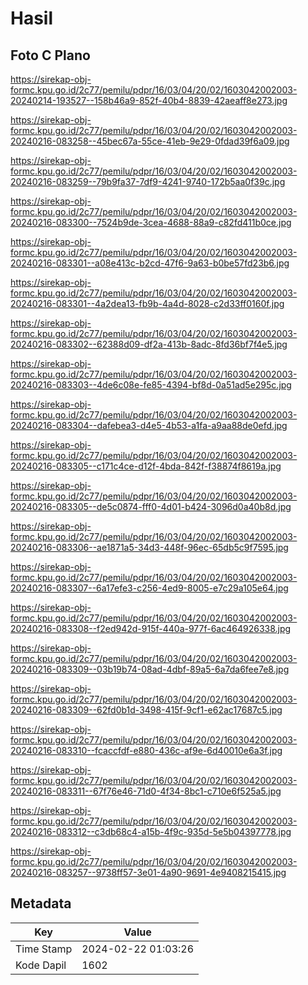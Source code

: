# Hasil

## Foto C Plano

https://sirekap-obj-formc.kpu.go.id/2c77/pemilu/pdpr/16/03/04/20/02/1603042002003-20240214-193527--158b46a9-852f-40b4-8839-42aeaff8e273.jpg

https://sirekap-obj-formc.kpu.go.id/2c77/pemilu/pdpr/16/03/04/20/02/1603042002003-20240216-083258--45bec67a-55ce-41eb-9e29-0fdad39f6a09.jpg

https://sirekap-obj-formc.kpu.go.id/2c77/pemilu/pdpr/16/03/04/20/02/1603042002003-20240216-083259--79b9fa37-7df9-4241-9740-172b5aa0f39c.jpg

https://sirekap-obj-formc.kpu.go.id/2c77/pemilu/pdpr/16/03/04/20/02/1603042002003-20240216-083300--7524b9de-3cea-4688-88a9-c82fd411b0ce.jpg

https://sirekap-obj-formc.kpu.go.id/2c77/pemilu/pdpr/16/03/04/20/02/1603042002003-20240216-083301--a08e413c-b2cd-47f6-9a63-b0be57fd23b6.jpg

https://sirekap-obj-formc.kpu.go.id/2c77/pemilu/pdpr/16/03/04/20/02/1603042002003-20240216-083301--4a2dea13-fb9b-4a4d-8028-c2d33ff0160f.jpg

https://sirekap-obj-formc.kpu.go.id/2c77/pemilu/pdpr/16/03/04/20/02/1603042002003-20240216-083302--62388d09-df2a-413b-8adc-8fd36bf7f4e5.jpg

https://sirekap-obj-formc.kpu.go.id/2c77/pemilu/pdpr/16/03/04/20/02/1603042002003-20240216-083303--4de6c08e-fe85-4394-bf8d-0a51ad5e295c.jpg

https://sirekap-obj-formc.kpu.go.id/2c77/pemilu/pdpr/16/03/04/20/02/1603042002003-20240216-083304--dafebea3-d4e5-4b53-a1fa-a9aa88de0efd.jpg

https://sirekap-obj-formc.kpu.go.id/2c77/pemilu/pdpr/16/03/04/20/02/1603042002003-20240216-083305--c171c4ce-d12f-4bda-842f-f38874f8619a.jpg

https://sirekap-obj-formc.kpu.go.id/2c77/pemilu/pdpr/16/03/04/20/02/1603042002003-20240216-083305--de5c0874-fff0-4d01-b424-3096d0a40b8d.jpg

https://sirekap-obj-formc.kpu.go.id/2c77/pemilu/pdpr/16/03/04/20/02/1603042002003-20240216-083306--ae1871a5-34d3-448f-96ec-65db5c9f7595.jpg

https://sirekap-obj-formc.kpu.go.id/2c77/pemilu/pdpr/16/03/04/20/02/1603042002003-20240216-083307--6a17efe3-c256-4ed9-8005-e7c29a105e64.jpg

https://sirekap-obj-formc.kpu.go.id/2c77/pemilu/pdpr/16/03/04/20/02/1603042002003-20240216-083308--f2ed942d-915f-440a-977f-6ac464926338.jpg

https://sirekap-obj-formc.kpu.go.id/2c77/pemilu/pdpr/16/03/04/20/02/1603042002003-20240216-083309--03b19b74-08ad-4dbf-89a5-6a7da6fee7e8.jpg

https://sirekap-obj-formc.kpu.go.id/2c77/pemilu/pdpr/16/03/04/20/02/1603042002003-20240216-083309--62fd0b1d-3498-415f-9cf1-e62ac17687c5.jpg

https://sirekap-obj-formc.kpu.go.id/2c77/pemilu/pdpr/16/03/04/20/02/1603042002003-20240216-083310--fcaccfdf-e880-436c-af9e-6d40010e6a3f.jpg

https://sirekap-obj-formc.kpu.go.id/2c77/pemilu/pdpr/16/03/04/20/02/1603042002003-20240216-083311--67f76e46-71d0-4f34-8bc1-c710e6f525a5.jpg

https://sirekap-obj-formc.kpu.go.id/2c77/pemilu/pdpr/16/03/04/20/02/1603042002003-20240216-083312--c3db68c4-a15b-4f9c-935d-5e5b04397778.jpg

https://sirekap-obj-formc.kpu.go.id/2c77/pemilu/pdpr/16/03/04/20/02/1603042002003-20240216-083257--9738ff57-3e01-4a90-9691-4e9408215415.jpg


## Metadata

| Key        | Value               |
| ---------- | ------------------- |
| Time Stamp | 2024-02-22 01:03:26 |
| Kode Dapil | 1602                |



